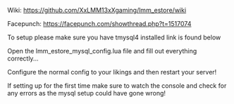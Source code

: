 Wiki: https://github.com/XxLMM13xXgaming/lmm_estore/wiki

Facepunch: https://facepunch.com/showthread.php?t=1517074

To setup please make sure you have tmysql4 installed link is found below

Open the lmm_estore_mysql_config.lua file and fill out everything correctly...

Configure the normal config to your likings and then restart your server!

If setting up for the first time make sure to watch the console and check for any errors as the mysql setup could have gone wrong!
